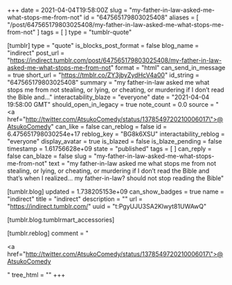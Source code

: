 +++
date = 2021-04-04T19:58:00Z
slug = "my-father-in-law-asked-me-what-stops-me-from-not"
id = "647565179803025408"
aliases = [ "/post/647565179803025408/my-father-in-law-asked-me-what-stops-me-from-not" ]
tags = [ ]
type = "tumblr-quote"

[tumblr]
type = "quote"
is_blocks_post_format = false
blog_name = "indirect"
post_url = "https://indirect.tumblr.com/post/647565179803025408/my-father-in-law-asked-me-what-stops-me-from-not"
format = "html"
can_send_in_message = true
short_url = "https://tmblr.co/ZY3jbyZydHcV4a00"
id_string = "647565179803025408"
summary = "my father-in-law asked me what stops me from not stealing, or lying, or cheating, or murdering if I don’t read the Bible and..."
interactability_blaze = "everyone"
date = "2021-04-04 19:58:00 GMT"
should_open_in_legacy = true
note_count = 0.0
source = "<a href=\"http://twitter.com/AtsukoComedy/status/1378549720210006017\">@AtsukoComedy</a>"
can_like = false
can_reblog = false
id = 6.475651798030254e+17
reblog_key = "BG8k6XSU"
interactability_reblog = "everyone"
display_avatar = true
is_blazed = false
is_blaze_pending = false
timestamp = 1.61756628e+09
state = "published"
tags = [ ]
can_reply = false
can_blaze = false
slug = "my-father-in-law-asked-me-what-stops-me-from-not"
text = "my father-in-law asked me what stops me from not stealing, or lying, or cheating, or murdering if I don&rsquo;t read the Bible and that&rsquo;s when I realized&hellip; my father-in-law? should not stop reading the Bible"

[tumblr.blog]
updated = 1.738205153e+09
can_show_badges = true
name = "indirect"
title = "indirect"
description = ""
url = "https://indirect.tumblr.com/"
uuid = "t:PgyUJU3SA2Klwyt81UWAwQ"

[tumblr.blog.tumblrmart_accessories]

[tumblr.reblog]
comment = "<p><a href=\"http://twitter.com/AtsukoComedy/status/1378549720210006017\">@AtsukoComedy</a></p>"
tree_html = ""
+++
